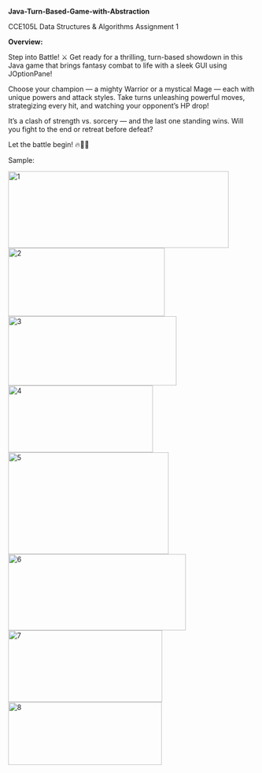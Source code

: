 **Java-Turn-Based-Game-with-Abstraction**

CCE105L Data Structures & Algorithms Assignment 1

**Overview:**

Step into Battle! ⚔️
Get ready for a thrilling, turn-based showdown in this Java game that brings fantasy combat to life with a sleek GUI using JOptionPane!

Choose your champion — a mighty Warrior or a mystical Mage — each with unique powers and attack styles.
Take turns unleashing powerful moves, strategizing every hit, and watching your opponent’s HP drop!

It’s a clash of strength vs. sorcery — and the last one standing wins. Will you fight to the end or retreat before defeat?

Let the battle begin! 🔥🧙‍♂️


Sample:

<img width="448" height="156" alt="1" src="https://github.com/user-attachments/assets/e9ec8c81-9a16-405a-91e4-2812534ef79b" />


<img width="318" height="139" alt="2" src="https://github.com/user-attachments/assets/ab63f565-4c59-4ac3-8939-4c8349a92a4c" />


<img width="342" height="141" alt="3" src="https://github.com/user-attachments/assets/a726875e-72b4-4fa7-aa74-5c6ceba04cc0" />


<img width="294" height="136" alt="4" src="https://github.com/user-attachments/assets/0d8415ba-fb76-47b2-88ed-783dff546a4e" />


<img width="326" height="207" alt="5" src="https://github.com/user-attachments/assets/4c5363ac-492c-47ab-a8a8-3dbf9f24e4b5" />


<img width="361" height="155" alt="6" src="https://github.com/user-attachments/assets/eb3d558f-c3b9-45bf-a38c-a2ec8ca89a98" />


<img width="313" height="146" alt="7" src="https://github.com/user-attachments/assets/0654d282-f3ab-42b8-8d7a-c8640a7e2178" />


<img width="312" height="128" alt="8" src="https://github.com/user-attachments/assets/0741b243-2392-4ead-bc87-b60c33d0bdd4" />
